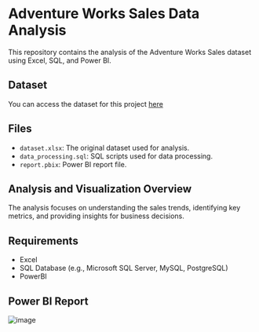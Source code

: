 # Adventure Works Sales Data Analysis

This repository contains the analysis of the Adventure Works Sales dataset using Excel, SQL, and Power BI.

## Dataset 

You can access the dataset for this project [here](https://drive.google.com/drive/folders/1WVU6gnAyh2wBXytbGuaqcpxR18_Nrvmb?usp=drive_link)


## Files

- `dataset.xlsx`: The original dataset used for analysis.
- `data_processing.sql`: SQL scripts used for data processing.
- `report.pbix`: Power BI report file.


## Analysis and Visualization Overview

The analysis focuses on understanding the sales trends, identifying key metrics, and providing insights for business decisions.


## Requirements
- Excel
- SQL Database (e.g., Microsoft SQL Server, MySQL, PostgreSQL)
- PowerBI

## Power BI Report
![image](https://github.com/user-attachments/assets/1c3d2131-a876-4492-9854-9b4522497bf0)

